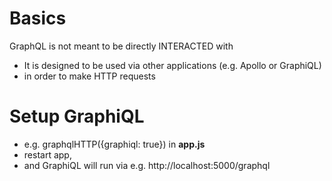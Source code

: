 # Basics

GraphQL is not meant to be directly INTERACTED with

- It is designed to be used via other applications (e.g. Apollo or GraphiQL)
- in order to make HTTP requests

# Setup GraphiQL

- e.g. graphqlHTTP({graphiql: true}) in **app.js**
- restart app,
- and GraphiQL will run via e.g. http://localhost:5000/graphql
